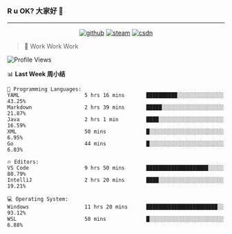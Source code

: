 ### R u OK? 大家好 👋

___

<p align="center">
  <a href="https://bigkjp97.github.io/"><img src="https://img.shields.io/badge/-GitPage-lightgrey" alt="github"></a>
  <a href="https://steamcommunity.com/id/bigkjp/"><img src="https://img.shields.io/badge/-Steam-black" alt="steam"></a>
  <a href="https://blog.csdn.net/qq_38986088"><img src="https://img.shields.io/badge/CSDN-cf000e" alt="csdn"></a>
</p>

> 🧟 Work Work Work

<!--START_SECTION:kjp readme-->
![Profile Views](http://img.shields.io/badge/Mi%20Amigos%E2%99%82%EF%B8%8F-1-ff69b4)

📊 **Last Week 周小结** 

```text
💬 Programming Languages: 
YAML                     5 hrs 16 mins       ██████████░░░░░░░░░░░░░░░   43.25% 
Markdown                 2 hrs 39 mins       █████░░░░░░░░░░░░░░░░░░░░   21.87% 
Java                     2 hrs 1 min         ████░░░░░░░░░░░░░░░░░░░░░   16.59% 
XML                      50 mins             █░░░░░░░░░░░░░░░░░░░░░░░░   6.95% 
Go                       44 mins             █░░░░░░░░░░░░░░░░░░░░░░░░   6.03%

🔥 Editors: 
VS Code                  9 hrs 50 mins       ████████████████████░░░░░   80.79% 
IntelliJ                 2 hrs 20 mins       ████░░░░░░░░░░░░░░░░░░░░░   19.21%

💻 Operating System: 
Windows                  11 hrs 20 mins      ███████████████████████░░   93.12% 
WSL                      50 mins             █░░░░░░░░░░░░░░░░░░░░░░░░   6.88%

```


<!--END_SECTION:kjp readme-->

<!--
**bigkjp97/bigkjp97** is a ✨ _special_ ✨ repository because its `README.md` (this file) appears on your GitHub profile.

Here are some ideas to get you started:

- 🔭 I’m currently working on ...
- 🌱 I’m currently learning ...
- 👯 I’m looking to collaborate on ...
- 🤔 I’m looking for help with ...
- 💬 Ask me about ...
- 📫 How to reach me: ...
- 😄 Pronouns: ...
- ⚡ Fun fact: ... -->
